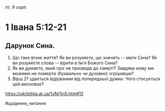 
_пт, 9 серп._

# 1 Івана 5:12-21

## Дарунок Сина.
1. Що таке вічне життя? Як ви розумієте, що значить -- мати Сина? Як ви розумієте слова -- вірити в Ім'я Божого Сина?
2. Як ви думаєте, який гріх не призведе до смерті? Завдяки кому ми можемо не померти (буквально чи духовно) згрішивши?
3. Вірш 21 здається відірваним від попередньої думки. Чого стосується цей висновок?

https://ukrbiblia.at.ua/1JN/1jn5.htm#12 

#щоденне_читання
